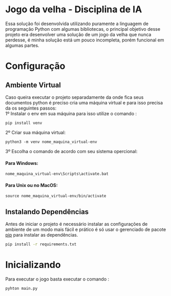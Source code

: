 # Jogo da velha - Disciplina de IA

Essa solução foi desenvolvida utilizando puramente a linguagem de programação Python com algumas bibliotecas, o principal objetivo desse projeto era desenvolver uma solução de um jogo da velha que nunca perdesse, é minha solução está um pouco incompleta, porém funcional em algumas partes.
  
# Configuração
## Ambiente Virtual
Caso queira executar o projeto separadamente da onde fica seus documentos python é preciso cria uma máquina virtual e para isso precisa da os seguintes passos:
<br>
1º Instalar o env em sua máquina para isso utilize o comando :
```
pip install venv
```
2º Criar sua máquina virtual:
```
python3 -m venv nome_maquina_virtual-env
```
3º Escolha o comando de acordo com seu sistema opercional:
#### Para Windows:
```
nome_maquina_virtual-env\Scripts\activate.bat
```
#### Para Unix ou no MacOS:
```
source nome_maquina_virtual-env/bin/activate
```

## Instalando Dependências
Antes de iniciar o projeto é necessário instalar as configurações de ambiente de um modo mais fácil e prático é só usar o gerenciado de pacote [pip](https://pip.pypa.io/en/stable/) para instalar as dependências.
```bash
pip install -r requirements.txt
```

# Inicializando

Para executar o jogo basta executar o comando :

```
pyhton main.py
```
